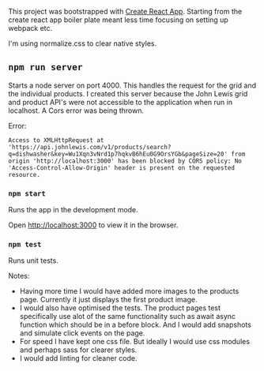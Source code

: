 This project was bootstrapped with [Create React App](https://github.com/facebook/create-react-app). Starting from the create react app boiler plate meant less time focusing on setting up webpack etc.

I'm using normalize.css to clear native styles.

## `npm run server`

Starts a node server on port 4000. This handles the request for the grid and the individual products. I created this server because the John Lewis grid and product API's were not accessible to the application when run in localhost. A Cors error was being thrown.

Error:
```
Access to XMLHttpRequest at 'https://api.johnlewis.com/v1/products/search?q=dishwasher&key=Wu1Xqn3vNrd1p7hqkvB6hEu0G9OrsYGb&pageSize=20' from origin 'http://localhost:3000' has been blocked by CORS policy: No 'Access-Control-Allow-Origin' header is present on the requested resource.
```

### `npm start`

Runs the app in the development mode.

Open [http://localhost:3000](http://localhost:3000) to view it in the browser.

### `npm test`

Runs unit tests.

Notes:
- Having more time I would have added more images to the products page. Currently it just displays the first product image.
- I would also have optimised the tests. The product pages test specifically use alot of the same functionality such as await async function which should be in a before block. And I would add snapshots and simulate click events on the page.
- For speed I have kept one css file. But ideally I would use css modules and perhaps sass for clearer styles.
- I would add linting for cleaner code.